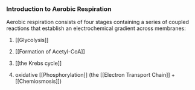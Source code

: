 ### Introduction to Aerobic Respiration

Aerobic respiration consists of four stages containing a series of coupled reactions that establish an electrochemical gradient across membranes:

1.  [[Glycolysis]]
    
2.  [[Formation of Acetyl-CoA]]
    
3.  [[the Krebs cycle]]
    
4.  oxidative [[Phosphorylation]] (the [[Electron Transport Chain]] + [[Chemiosmosis]])